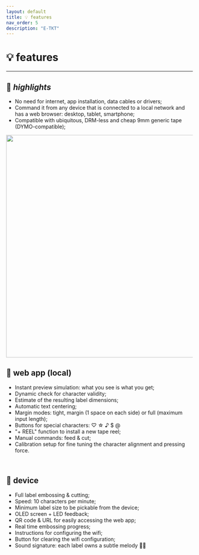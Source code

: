 ```yaml
---
layout: default
title: 💡 features
nav_order: 5
description: "E-TKT"
---
```


# 💡 **features**

----

## 🌟 *highlights*
- No need for internet, app installation, data cables or drivers;
- Command it from any device that is connected to a local network and has a web browser: desktop, tablet, smartphone;
- Compatible with ubiquitous, DRM-less and cheap 9mm generic tape (DYMO-compatible);

<img src="https://user-images.githubusercontent.com/15098003/194381898-ce36482a-8fbb-4b75-ae36-58ca9c9a64b1.gif" height="600">

## 📱 web app (local)

- Instant preview simulation: what you see is what you get;
- Dynamic check for character validity;
- Estimate of the resulting label dimensions;
- Automatic text centering;
- Margin modes: tight, margin (1 space on each side) or full (maximum input length);
- Buttons for special characters: ♡  ☆  ♪  $ @
- "+ REEL" function to install a new tape reel;
- Manual commands: feed & cut;
- Calibration setup for fine tuning the character alignment and pressing force.

<br>

## 🔌 device

- Full label embossing & cutting;
- Speed: 10 characters per minute;
- Minimum label size to be pickable from the device;
- OLED screen + LED feedback;
- QR code & URL for easily accessing the web app;
- Real time embossing progress;
- Instructions for configuring the wifi;
- Button for clearing the wifi configuration;
- Sound signature: each label owns a subtle melody 🐰🥚

<br>

